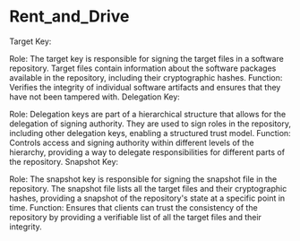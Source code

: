 # Rent_and_Drive
Target Key:

Role: The target key is responsible for signing the target files in a software repository. Target files contain information about the software packages available in the repository, including their cryptographic hashes.
Function: Verifies the integrity of individual software artifacts and ensures that they have not been tampered with.
Delegation Key:

Role: Delegation keys are part of a hierarchical structure that allows for the delegation of signing authority. They are used to sign roles in the repository, including other delegation keys, enabling a structured trust model.
Function: Controls access and signing authority within different levels of the hierarchy, providing a way to delegate responsibilities for different parts of the repository.
Snapshot Key:

Role: The snapshot key is responsible for signing the snapshot file in the repository. The snapshot file lists all the target files and their cryptographic hashes, providing a snapshot of the repository's state at a specific point in time.
Function: Ensures that clients can trust the consistency of the repository by providing a verifiable list of all the target files and their integrity.
